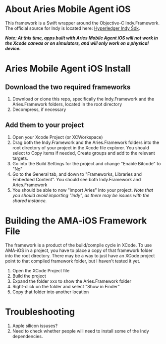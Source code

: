 # About Aries Mobile Agent iOS

This framework is a Swift wrapper around the Objective-C Indy.Framework. The official source for Indy is located here: [Hyperledger Indy Sdk](https://github.com/hyperledger/indy-sdk).

**_Note: At this time, apps built with Aries Mobile Agent iOS will not work in the Xcode canvas or on simulators, and will only work on a physical device._**

# Aries Mobile Agent iOS Install

## Download the two required frameworks

1. Download or clone this repo, specifically the Indy.Framework and the Aries.Framework folders, located in the root directory
2. Decompress, if necessary

## Add them to your project

1. Open your Xcode Project (or XCWorkspace)
2. Drag both the Indy.Framework and the Aries.Framework folders into the root directory of your project in the Xcode file explorer. You should select to Copy items if needed, Create groups and add to the relevant targets.
3. Go into the Build Settings for the project and change "Enable Bitcode" to "No"
4. Go to the General tab, and down to "Frameworks, Libraries and Embedded Content". You should see both Indy.Framework and Aries.Framework
5. You should be able to now "import Aries" into your project. _Note that you should avoid importing "Indy", as there may be issues with the shared instance._

# Building the AMA-iOS Framework File

The framework is a product of the build/compile cycle in XCode. To use AMA-iOS in a project, you have to place a copy of that framework folder into the root directory. There may be a way to just have an XCode project point to that compiled framework folder, but I haven't tested it yet.

1. Open the XCode Project file
2. Build the project
3. Expand the folder xxx to show the Aries.Framework folder
4. Right-click on the folder and select "Show in Finder"
5. Copy that folder into another location

# Troubleshooting

1. Apple silicon issuses?
2. Need to check whether people will need to install some of the Indy dependencies.
